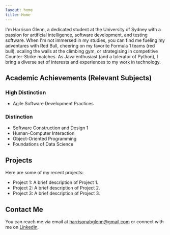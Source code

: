 ```yaml
---
layout: home
title: Home
---
```


I'm Harrison Glenn, a dedicated student at the University of Sydney with a passion for artificial intelligence, software development, and testing software. When I'm not immersed in my studies, you can find me fueling my adventures with Red Bull, cheering on my favorite Formula 1 teams (red bull), scaling the walls at the climbing gym, or strategising in competitive Counter-Strike matches. As Java enthusiast (and a tolerator of Python), I bring a diverse set of interests and experiences to my work in technology.

## Academic Achievements (Relevant Subjects)

### High Distinction
- Agile Software Development Practices

### Distinction
- Software Construction and Design 1
- Human-Computer Interaction
- Object-Oriented Programming
- Foundations of Data Science

## Projects

Here are some of my recent projects:

- Project 1: A brief description of Project 1.
- Project 2: A brief description of Project 2.
- Project 3: A brief description of Project 3.


## Contact Me

You can reach me via email at [harrisonabglenn@gmail.com](mailto:harrisonabglenn@gmail.com) or connect with me on [LinkedIn](https://www.linkedin.com/in/harrison-glenn-556378244/).
